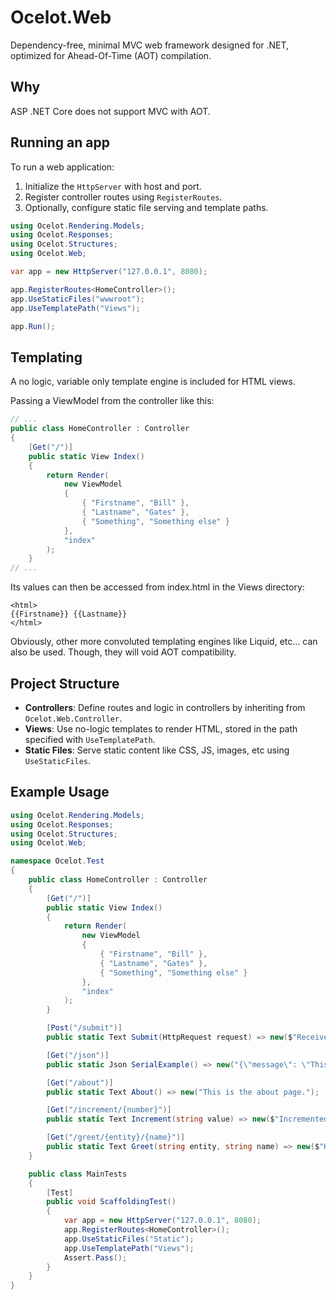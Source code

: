 # Ocelot.Web

Dependency-free, minimal MVC web framework designed for .NET, optimized for Ahead-Of-Time (AOT) compilation. 


## Why

ASP .NET Core does not support MVC with AOT.

## Running an app

To run a web application:

1. Initialize the `HttpServer` with host and port.
2. Register controller routes using `RegisterRoutes`.
3. Optionally, configure static file serving and template paths.

```csharp
using Ocelot.Rendering.Models;
using Ocelot.Responses;
using Ocelot.Structures;
using Ocelot.Web;

var app = new HttpServer("127.0.0.1", 8080);

app.RegisterRoutes<HomeController>();
app.UseStaticFiles("wwwroot");
app.UseTemplatePath("Views");

app.Run();
```



## Templating

A no logic, variable only template engine is included for HTML views.

Passing a ViewModel from the controller like this:

```csharp
// ...
public class HomeController : Controller
{
    [Get("/")]
    public static View Index()
    {
        return Render(
            new ViewModel
            {
                { "Firstname", "Bill" },
                { "Lastname", "Gates" },
                { "Something", "Something else" }
            },
            "index"
        );
    }
// ...
```

Its values can then be accessed from index.html in the Views directory:

```
<html>
{{Firstname}} {{Lastname}}
</html>
```

Obviously, other more convoluted templating engines like Liquid, etc... can also be used.
Though, they will void AOT compatibility.


## Project Structure

- **Controllers**: Define routes and logic in controllers by inheriting from `Ocelot.Web.Controller`.
- **Views**: Use no-logic templates to render HTML, stored in the path specified with `UseTemplatePath`.
- **Static Files**: Serve static content like CSS, JS, images, etc using `UseStaticFiles`.

## Example Usage

```csharp
using Ocelot.Rendering.Models;
using Ocelot.Responses;
using Ocelot.Structures;
using Ocelot.Web;

namespace Ocelot.Test
{
    public class HomeController : Controller
    {
        [Get("/")]
        public static View Index()
        {
            return Render(
                new ViewModel
                {
                    { "Firstname", "Bill" },
                    { "Lastname", "Gates" },
                    { "Something", "Something else" }
                },
                "index"
            );
        }

        [Post("/submit")]
        public static Text Submit(HttpRequest request) => new($"Received: {request.Body}");

        [Get("/json")]
        public static Json SerialExample() => new("{\"message\": \"This is a JSON response\"}");

        [Get("/about")]
        public static Text About() => new("This is the about page.");

        [Get("/increment/{number}")]
        public static Text Increment(string value) => new($"Incremented: {int.Parse(value) + 1}");

        [Get("/greet/{entity}/{name}")]
        public static Text Greet(string entity, string name) => new($"Hello {name}, the {entity}");
    }

    public class MainTests
    {
        [Test]
        public void ScaffoldingTest()
        {
            var app = new HttpServer("127.0.0.1", 8080);
            app.RegisterRoutes<HomeController>();
            app.UseStaticFiles("Static");
            app.UseTemplatePath("Views");
            Assert.Pass();
        }
    }
}
```

